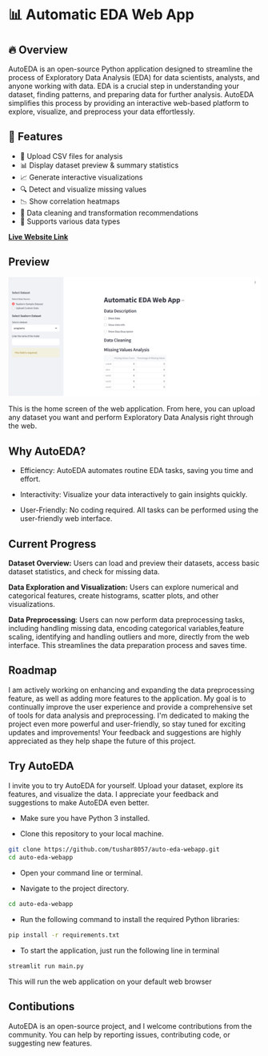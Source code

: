 # 📊 Automatic EDA Web App

<!-- ![AutoEDA Logo](insert your logo URL here) -->

## 🔥 Overview
AutoEDA is an open-source Python application designed to streamline the process of Exploratory Data Analysis (EDA) for data scientists, analysts, and anyone working with data. EDA is a crucial step in understanding your dataset, finding patterns, and preparing data for further analysis. AutoEDA simplifies this process by providing an interactive web-based platform to explore, visualize, and preprocess your data effortlessly.

## 🚀 Features
- 📂 Upload CSV files for analysis
- 📊 Display dataset preview & summary statistics
- 📈 Generate interactive visualizations
- 🔍 Detect and visualize missing values
- 📉 Show correlation heatmaps
- 🧹 Data cleaning and transformation recommendations
- 📌 Supports various data types

**[Live Website Link](https://automatic-eda-web-app.onrender.com)**

## Preview
![Alt text](image.png)

This is the home screen of the web application. From here, you can upload any dataset you want and perform Exploratory Data Analysis right through the web.


## Why AutoEDA?

- Efficiency: AutoEDA automates routine EDA tasks, saving you time and effort.

- Interactivity: Visualize your data interactively to gain insights quickly.

- User-Friendly: No coding required. All tasks can be performed using the user-friendly web interface.

## Current Progress

**Dataset Overview:** Users can load and preview their datasets, access basic dataset statistics, and check for missing data.

**Data Exploration and Visualization:** Users can explore numerical and categorical features, create histograms, scatter plots, and other visualizations.

**Data Preprocessing**: Users can now perform data preprocessing tasks, including handling missing data, encoding categorical variables,feature scaling, identifying and handling outliers and more, directly from the web interface. This streamlines the data preparation process and saves time.
## Roadmap

I am actively working on enhancing and expanding the data preprocessing feature, as well as adding more features to the application. My goal is to continually improve the user experience and provide a comprehensive set of tools for data analysis and preprocessing. I'm dedicated to making the project even more powerful and user-friendly, so stay tuned for exciting updates and improvements! Your feedback and suggestions are highly appreciated as they help shape the future of this project.


## Try AutoEDA

I invite you to try AutoEDA for yourself. Upload your dataset, explore its features, and visualize the data. I appreciate your feedback and suggestions to make AutoEDA even better.

- Make sure you have Python 3 installed.

- Clone this repository to your local machine.

```sh
git clone https://github.com/tushar8057/auto-eda-webapp.git
cd auto-eda-webapp
```

- Open your command line or terminal.

- Navigate to the project directory.

```sh
cd auto-eda-webapp
```

- Run the following command to install the required Python libraries:

```sh 
pip install -r requirements.txt
```

- To start the application, just run the following line in terminal

```sh
streamlit run main.py
```

This will run the web application on your default web browser

## Contibutions
AutoEDA is an open-source project, and I welcome contributions from the community. You can help by reporting issues, contributing code, or suggesting new features.

